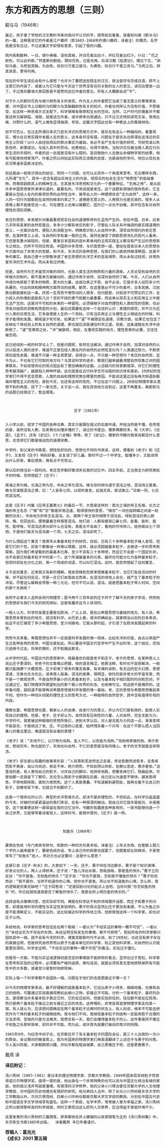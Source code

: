 # 东方和西方的思想（三则）

蓟与马（1946年）

     
    最近，孩子拿了学校的汉文教科书来向我问不认识的字，顺带前后看看，就看到叫做《蓟与马》的一篇，注释里说它的作者是江户幕府（即1603-1868年的德川幕府，译者注）的儒员，名字我是没有见过，不过这篇文字却很有意思，引起了我的兴趣。  
  
    院内有蓟数种，一日，使仆移植，误伤其根，开白花者出白汁，开红花者出红汁。仆曰：“花之颜色，可以此判断。”然茎断则蓟枯，既知花色，已是无用。后读汉籍《拾遗记》，偶见下文，“欲知马者，马死验其脑，为血色，则日行万里之骏马，为黄色，则日行千里之良马。”马死之后，辨其良恶，更待何用。  
  
    现在的中学生读后会有什么感想？也许为了要把这些陌生的汉文，按注音符号念成日语，顾不上注意它的内容了，或者认为它只是与今天这个世界没有任何关联的古人的意见，读完后便放一边了。不过真的要请大家回答是不是赞同这位作者的意见，所有人大概都会说“不”。     
  
    对于仆人的蓟的花色与根汁颜色有关的发现，作为主人的作者把它当成了毫无意义的事情来处理，对中国古书上记载的马的脚力与其脑髓颜色有关的知识，作者也同样认为没有价值，不愿接受，在这样一种思维方式支配下，科学很难有萌芽和生长的空间。当然，江户时代的儒者并不都是这样见解狭隘、浅陋，就是这位作者，或许原来也很通达，只不过汉文特别讲究文采，常用比喻、对照什么的，语气上难免显得强调、夸张，这篇文字因此也有一种表达上的极端倾向。  
  
    但不可否认，在过去所谓日本式乃至东洋式的思维方式中，是存在有这么一种偏向的。看重现实，埋头在日常实践中发掘人生的意义，这本身并没有错，问题在于是否永远停滞在这浅近的实用主义阶段？以仆人由经验得出的那点事实为基础，未必不会产生有价值的研究，可研究或以失败告终，即便成功，与投入其中的劳动、经费相比，也得不偿失。当知识仅仅被当做人类应付日常生活的手段时，作者的这一态度是没有什么错的，盲目鼓励仆人去做业余植物学家的结果，倒有可能使他倾家荡产，作者之所以持如此实际而又消极的态度，也是由他的学问、地位以及社会状况等诸多因素决定的。    
  
    但这是由一般常识得出的结论，而同一个问题，也可以从另外一个角度来思考。无论哪样东西，凡所谓“文化”，其中一定含有超出实用主义的内容，视现实的社会生活为“物质性”的低级事物，而尊崇超脱其上的精神生活，尤其是东洋思想和文化的一个重要特征。“无用之用”，是从前许多中国思想家所津津乐道的，最著名的，不用说就是老庄。这个话题有很强的宿命色彩，它主要是从包括人在内的客观世界的必然性当中，推导出人的一种理想状态“无为自然”，这样一来，人的一切行为就都处在自然的根本约束之下，道德是无意义的，人再努力也是无效的。很多人从感情上都不能接受这一点，可在理性上也难以推翻它，因为它一点也不幼稚，其中包含有对自然理性的深刻洞察。  
  
    老庄的思想，本来是针对着最重视现实社会的道德秩序的孔孟而产生的。但在中国、日本，后来几乎所有各家的自然观里边，多多少少都有老庄的影子，尽管在人际关系中强调的是实践道德的意义，一旦面对自然，便陷入到消极当中。明确意识到人从自然中来，深受自然规约的老庄思想，在某种意义上说，与自然科学有着一致的立场，虽然在接受了西欧思想洗礼的现代人看来，它还是有重大缺陷的，但是，要拿日本固有的连朴素单纯的主观实践主义都没有产生过的思想来与之相比，仍然不可同日而语。中国的许多思想，与印度思想一道，曾经在提高日本人的思想水平方面作出了非常大的贡献，到今天，东洋式的各种思想，在我们的心底依然根深蒂固，这是不争的事实。我自己便十分崇敬渗透了老庄思想的东洋艺术的至高境界，而从未有过轻视，非常热爱东洋的艺术作品，而从未有过厌倦。     
  
    但是，自然作为艺术鉴赏对象的同时，也是人类生活的物质和力量的源泉。人无论受到自然的怎样强大的制约，都不是单方面被动的，通过作用于自然、加深对自然的了解，今天，人们从自然中成功地获取了更多的物质、更大的力量，这成功来之不易，自不必说，它是许多人经历多少代执著的、付出肉体和精神两方面劳动的结果。勤劳，在这里是必不可少的条件，日本民族、汉民族也都能做到这一条，终其一生孜孜不倦劳动的人很多，但问题是，对前途不可预见的工作，全力投入的热情到底能有几分？百折不挠的勇气和毅力最重要，而这单从现实主义和实用主义中是无法产生的。这是对不可知的未来的一种冒险，必须植根于对自然理性和人类知性的信赖，也必须有对结局的洞察和周密的计划，最后还需要有这样一个自觉的认识：真理的探究，并不只为应付人类的日常生活，它本身便是人生的一个目标。只有当实用主义与理性主义相结合的时候，科学才能得到发展。朝闻道夕死可矣，如果这个“道”不被限定在道德、宗教方面，如果它也包含了反映在个体经验上的有关自然的道理，那也就应该是通往科学之道。但是，这条道路在东洋中途断绝了，“道”受尊崇之处，“术”被鄙视，相反，在重视实践的地方，理性思索的必要，又往往被忽视。    
  
    这已经绕到一般的科学论上了，但是问题呢，依然无法解决。通过作用于自然，加深对自然的认识以促进人类的进步，难道不正是包括人类在内的自然的必然性变化吗？人类通过努力，不断获得创造性发展，难道不只是一种主观愿望，说得远一点，不只是一种空想吗？老庄的自然观，迄今为止，不也有它们可取的地方吗？与其说科学的进步，教我们越来越看清楚自然现象之间的因果联系，不如说宿命论的观点因此有了更加确凿的证据。上述疑问的背景都很深，对它们的理性思考越深越广，越是陷入种种怀疑。这也就是在近代科学无可动摇的知识体系面前，19世纪的哲学家们不得不苦苦思索，人类的自由和理想究竟在哪里的原因。不能说这里边没有再次倒退到极端非理性主义的危险，直到今天，也还有这样的危险，不过在这个问题上，20世纪物理学家从意想不到的角度，投下了一束光亮，关于这一点，我在其他地方谈到过，这里不再重复。离蓟和马的话题已经很远了，暂且搁笔。

  
  
                                   庄子（1961年）

     
    入小学以前，就学了中国的各种古典，其实只是跟在祖父的后面吟诵，开始当然是不懂，但奇怪的是，虽然没有人教，后来竟也似懂非懂的了。读过的书里边，儒家典籍较多，有《大学》、《论语》、《孟子》，还有《史记》、《十八史略》等等。除了《史记》，儒家的书籍对我来说都没什么意思，总觉得它们都是强迫性的道德说教。  
  
    中学时，到父亲的书斋里，想找些好玩的、思想也不同的书来读，这样，便看到《老子》和《庄子》，又发现《庄子》特别好看，反复读了好几遍。那时不过一个中学生，能懂多少，又能说得出什么好来，事后想来，竟有点不可思议。  
  
    那以后的相当长一段时间，老庄哲学都好像消失在我的记忆中。四五年前，正当我全力研究素粒子的时候，忽然想起了《庄子》：  
  
    南海之帝为倏，北海之帝为忽，中央之帝为混沌。倏与忽时相与遇于混沌之地，混沌待之甚善。倏与忽谋报混沌之德，曰：“人皆有七窍，以视听食息，此独无有，尝试凿之。”日凿一窍，七日而混沌死。  
  
    这是《庄子》内篇《应帝王篇第七》的最后一节，大意是这样的：南方之海的帝王名倏，北方之海的帝王名忽（“倏”和“忽”都是非常迅速、跑得很快的意思，“倏忽”一词也指转瞬之间或一眨眼的功夫），中央地方的帝王名混沌。北、南两个帝王有时相聚于混沌处，得到混沌的真心款待，倏、忽回去后，便商量着怎样报答混沌，他们说：人都有眼耳口鼻七窍，能看、能听、能吃、能呼吸，可混沌这家伙却什么也没有，真是太不自由了，看他的可怜样儿，给他凿出七个洞吧。于是他们每天为混沌凿一个洞，七天之后，混沌却死了。  
  
    为什么想起这个寓言？我常年从事基本粒子的研究，目前，已有三十多种基本粒子被人发现，但是它们的个性，却各个都像谜一样难以琢磨，这样，就必须超越基本粒子，去做进一步的思考和探索。因为我们希望看到的最基本元素，至少不该有三十多种吧，而且它不会是一个固定形状，也不会是已知基本粒子中的某一个。这个所谓最基本的元素，最终也可能分化为各种基本粒子，但现时却处在分化之前，用一个现成的词语，可以叫它混沌。这时，我忽然想起了这则寓言。  
  
    关于这则寓言，近来我又有新的理解。我发现倏和忽原来很像基本粒子，当它们各自活动的时候，并不起任何反应，可是一旦它们自南自北而来，在混沌的领地上会合，就产生了基本粒子的冲突。尽管这么解释会导致一种二元论，但可不可以说，混沌，就是把基本粒子带入时间、空间的那个东西呢？   
  
    自然不必拿古人去附会现代物理学；距今两千三百年前的庄子并不了解今天的原子学说，然而他的思想却与我们今天的研究相似，这是有趣并且令人惊讶的。   
  
    一般人认为，科学的发展主要是在欧洲，广义上说，是在以希腊思想为基础的地方。有人说，希腊思想未曾到达的地方，就没有科学。从历史上看，或许的确如此，就拿明治以后的日本来说，姑且不论它接受了多少希腊思想，至少间接地，它是从那时起，才引进了在欧洲发展起来的科学。  
  
    然而今天来看，希腊思想也并不一定就是科学发展的惟一母体，比如东洋的印度，自古以来就产生过各种各样的思想，中国也是如此。所以要说中国古代哲学中产生不出科学，这个结论，恐怕只适用于过去，将来的情形，还不能据此断言。  
  
    从中学时代起，中国古代的思想家中，我最喜欢的就是老子和庄子。老子的思想，在某种意义上说比庄子更深刻，但老子的文章难以把握，他的语言晦涩，依靠注释，有时也不容易解决，一般都只能揣摩个大概意思。庄子却用了很多的寓言故事，有辛辣的讽刺，有无边的宏大幻想，思想深邃，文章也无与伦比，读来使人振奋。混沌的故事，很明显，依托的是非常大的宇宙背景，而不是一个微观世界，不是自然界最小的元素基本粒子，以及与基本粒子相匹配的时间和空间，不过通过它，我们物理学所期望到达的那个极小世界的形态，也依稀可见。而这绝不是偶然的。这样看问题，就知道不能够再说希腊思想是科学发展的惟一基础，老、庄的思想与希腊思想看起来不同，但作为一种彻头彻尾的理性主义的思考方式、一种独特的自然哲学，其中含有值得珍视的内容。  
  
    儒教也罢，希腊思想也罢，都承认人的自律、自发行为的意义，并以为它们是有效的，能使人实现自己的理想。但是，老子、庄子却认为，自然具有压倒性的力量，人对自然，完全无能为力。中学时代，我曾被这种极端的思想所吸引，进到大学以后，对人是无能为力的这一点，渐渐变得不能容忍，于是疏远了老、庄。不过我的心底里，始终残存着一个问号：在这个不那么把人当回事儿的看法里边，难道就没有丝毫的真理？  
  
    《老子》说：“天地不仁，以万物为刍狗。圣人不仁，以百姓为刍狗。”刍狗用草做的狗，用于祭祀，祭祀完毕，狗也就扔了。天地也叫自然，不仁的意思是没有同情心。老子的文字就是这样简洁。  
  
    《老子》却总是以有趣的故事来形容：“人有畏影恶迹而去之走者，举足愈数而迹愈多，走愈疾而影不离身，自以为尚迟，疾走不休，绝力而死。不知处阴以休影，处静以息迹，愚亦甚矣。”这里说的是，有人害怕自己的影子、讨厌自己的脚印，他拼命地跑，想要丢掉它们，隐蔽起来。可是抬脚一走就留下了脚印，无论怎么跑影子也都跟在后面，自己还以为速度不够快，越发跑得急，不停地跑呀跑，直到力绝而死。这个人真是愚蠢，不知道躲到避阴处，就再也看不见自己的影子，安静地呆下来，也就见不到脚印了。  
  
    这是一个宿命论的认识，典型的东洋思维方式，却决不是非理性的，不但如此，在科学日益昌盛的今天，对被时间紧紧逼迫的我们来说，反有一种很深的触动。我自己对它就半是抵抗、半是接受，这个故事便这样一直保留在我的记忆当中。书籍的有趣是各种各样的，一部书能够创造一个自己世界，又能够带着读者投入，这样的书，是我中意的，《庄子》是一例。  
   
  
  
                              知鱼乐（1966年）

      
    要我在色纸（专门用来写俳句、和歌的一种四方形美术纸。译者注）上写点东西、在匾额上题几个字的人越来越多了。要是色纸的话，写上自己作的和歌也就罢了，但题匾却比较麻烦，于是常常写了“知鱼乐”给人，而对方也必定要问：这是什么意思？  
  
    这是引自《庄子·秋水》的，大意如下：一天，庄子、惠子同在河边散步，惠子是个知识渊博、好发议论的人。两人上得桥来，庄子说：“鱼儿浮出水面，悠哉游哉，那是鱼的快乐。”惠子立刻反驳：“你不是鱼，怎知鱼的快乐？”庄子说：“你也不是我，怎知我不懂鱼的快乐？”惠子侃侃而谈：“我不是你，当然不知道你的心情，但你也不是鱼，所以也不知道鱼的心情。怎么样，我的逻辑是完美无缺吧？”庄子回答说：“还是回到讨论的起点上去吧。当你问我‘你怎知鱼的快乐’时，你已经就知道我是否了解鱼的快乐了。我是在桥上明白鱼的快乐的。”  
  
    这段话有点像禅问答，但实际却不同。禅是在科学达不到的领域展开话题，而庄子和惠子的问答，却是能用科学的理性与实证性来验明的。惠子的观点显然比庄子更加有条理，不认为鱼之乐是不能清晰定义、不能实证的，这比较接近科学的传统立场，但即使我这样一个科学家，却也对庄子认同。  
  
    系统地说，科学家的思考往往处在两个极端：一者以为“不经实证的事物一概不可信”，一者以为“未经证实为不存在的东西，未经证明没有发生的事情，都不可排除”。假如所有的科学家都只固执其中一端，就不会有今天的科学。德莫克勒斯时代不必说，到了19世纪，也还没有原子存在的直接证明，但是研究自然界而以原子为基本单位的科学家，较之其他科学家，对自然的认识就是更加深刻。科学史证明，“不经实证的事物一概不可信”的看法，实在过于僵化。  
  
    但是另一方面，不能为实证或逻辑彻底否定的事情就不能排除的看法，显然也过于宽松，科学家在思考和实验的过程中，必须要有严格的选择，换句话说，就是必须有意无意地排除掉所有可能性中的大多数，或者至少是暂时地排除掉。  
  
    实际上每一个科学家都不会固执一端，问题在于他们的态度更接近于哪一方？  
  
    对今天的物理学家来说，最不好理解的就是基本粒子。它远比原子小得多，细细地看，也像有自己的结构，可要通过实验直接观察如此细小之物，却接近不可能。分析一个基本粒子，最好的办法，是观察当许多基本粒子靠近它时，它的反应如何，但是实验抓住的，往往都不是反应现场，而只是两个基本粒子接近之前与接近之后的状态。这种情形，非常容易驱使物理学家走向某一端，有人就认为，应该把问题确定在两个基本粒子远离时的状态上，有人则说，根本不可能去研究作为个体的基本粒子的细微结构。我与他们不同，我相信基本粒子的结构一定能用若干合理的方法求得，苦恼的只是方法难求。我想总有一天，我们会懂得基本粒子的心，这件事虽然不像庄子知鱼之乐那样简单，却并非不可能，而为此，或许首先就要打破旧的常识的拘限。  
  
    1965年9月，为纪念中间子论，在京都召开了有关基本粒子的国际会议，是三十人出席的一次小的聚会。会议期间的晚餐席上，我为外国来的物理学家们用英语翻译了上述庄子与惠子的问答。令人高兴的是，大家都颇感兴趣，并似乎都在暗自揣摩，自己更像庄子呢，还是更像惠子。

                                                              
  
戴燕 译

  
**译后附记：**

      
    汤川秀树（1907—l981）是日本的理论物理学家，京都大学教授，1949年因发现亚核粒子而获得诺贝尔物理学奖。值得一提的是，他出身在一个非常特殊的也可以说与中国文化相当有缘的家庭，他的祖父浅井笃就是藩儒，有很深的汉学修养，他的父亲小川琢治曾任京都大学的人文地理学教授，对中国的历史地理也有很好的研究。他兄弟四人当中，除了长兄小川芳树是东京大学的工学教授以外，次兄贝琢茂树、四弟小川环树也都是京都大学文学部的教授，分别在中国古代史和中国语言学文学领域享有盛名。这样一个家庭，在学术界，常常被人誉为幸福之家。汤川秀树之所以取得那样高的科学成就，同时又表现出这么好的人文修养，应当得益于家庭环境不少。  
  
    这里发表的汤川秀树的三篇随笔，原来都收在井上健编的以收录随笔为主的《汤川秀树集》中，东京弥生书房1985年出版。  译者戴燕 辛巳年春谨识。

           
                                   
**荐稿人：葛兆光  
《成长》2001 第五辑**

